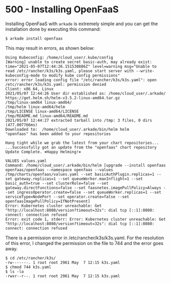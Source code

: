 # 500 - Installing OpenFaaS

Installing OpenFaaS with ```arkade``` is extremely simple and you can get the installation done by executing this command:

```$ arkade install openfaas```

This may result in errors, as shown below:

```
Using Kubeconfig: /home/cloud_user/.kube/config
[Warning] unable to create secret basic-auth, may already exist: time="2021-05-07T12:44:26.151530886Z" level=warning msg="Unable to read /etc/rancher/k3s/k3s.yaml, please start server with --write-kubeconfig-mode to modify kube config permissions"
error: error loading config file "/etc/rancher/k3s/k3s.yaml": open /etc/rancher/k3s/k3s.yaml: permission denied
Client: x86_64, Linux
2021/05/07 12:44:26 User dir established as: /home/cloud_user/.arkade/
https://get.helm.sh/helm-v3.5.2-linux-amd64.tar.gz
/tmp/linux-amd64 linux-amd64/
/tmp/helm linux-amd64/helm
/tmp/LICENSE linux-amd64/LICENSE
/tmp/README.md linux-amd64/README.md
2021/05/07 12:44:27 extracted tarball into /tmp: 3 files, 0 dirs (477.007766ms)
Downloaded to:  /home/cloud_user/.arkade/bin/helm helm
"openfaas" has been added to your repositories

Hang tight while we grab the latest from your chart repositories...
...Successfully got an update from the "openfaas" chart repository
Update Complete. ⎈Happy Helming!⎈

VALUES values.yaml
Command: /home/cloud_user/.arkade/bin/helm [upgrade --install openfaas openfaas/openfaas --namespace openfaas --values /tmp/charts/openfaas/values.yaml --set basicAuthPlugin.replicas=1 --set gateway.replicas=1 --set queueWorker.maxInflight=1 --set basic_auth=true --set clusterRole=false --set gateway.directFunctions=false --set faasnetes.imagePullPolicy=Always --set ingressOperator.create=false --set queueWorker.replicas=1 --set serviceType=NodePort --set operator.create=false --set openfaasImagePullPolicy=IfNotPresent]
Error: Kubernetes cluster unreachable: Get "http://localhost:8080/version?timeout=32s": dial tcp [::1]:8080: connect: connection refused
Error: exit code 1, stderr: Error: Kubernetes cluster unreachable: Get "http://localhost:8080/version?timeout=32s": dial tcp [::1]:8080: connect: connection refused
```

There is a permission error in /etc/rancher/k3s/k3s.yaml. For the resolution of this error, I changed the permission on the file to 744 and the error goes away.

```
$ cd /etc/rancher/k3s/
-rw-------. 1 root root 2961 May  7 12:15 k3s.yaml
$ chmod 744 k3s.yaml 
$ ls -la
-rwxr--r--. 1 root root 2961 May  7 12:15 k3s.yaml
```



